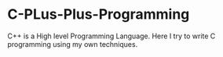 # C-PLus-Plus-Programming
C++  is a High level Programming Language. Here I try to write C programming using my own techniques.
